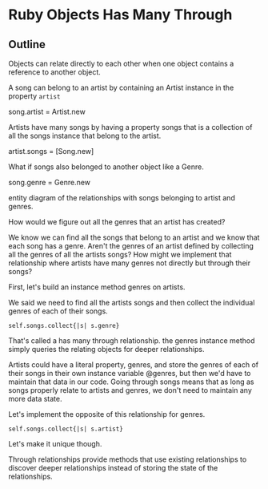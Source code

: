 # Ruby Objects Has Many Through

## Outline

Objects can relate directly to each other when one object contains a reference to another object.

A song can belong to an artist by containing an Artist instance in the property `artist`

song.artist = Artist.new

Artists have many songs by having a property songs that is a collection of all the songs instance that belong to the artist.

artist.songs = [Song.new]

What if songs also belonged to another object like a Genre.

song.genre = Genre.new

entity diagram of the relationships with songs belonging to artist and genres.

How would we figure out all the genres that an artist has created?

We know we can find all the songs that belong to an artist and we know that each song has a genre. Aren't the genres of an artist defined by collecting all the genres of all the artists songs? How might we implement that relationship where artists have many genres not directly but through their songs?

First, let's build an instance method genres on artists.

We said we need to find all the artists songs and then collect the individual genres of each of their songs.

`self.songs.collect{|s| s.genre}`

That's called a has many through relationship. the genres instance method simply queries the relating objects for deeper relationships.

Artists could have a literal property, genres, and store the genres of each of their songs in their own instance variable @genres, but then we'd have to maintain that data in our code. Going through songs means that as long as songs properly relate to artists and genres, we don't need to maintain any more data state.

Let's implement the opposite of this relationship for genres.

`self.songs.collect{|s| s.artist}`

Let's make it unique though.

Through relationships provide methods that use existing relationships to discover deeper relationships instead of storing the state of the relationships.
